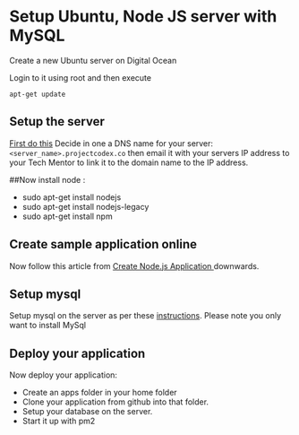 # Setup Ubuntu, Node JS server with MySQL

Create a new Ubuntu server on Digital Ocean

Login to it using root and then execute

`apt-get update`

## Setup the server

[First do this](https://www.digitalocean.com/community/tutorials/initial-server-setup-with-ubuntu-14-04)
Decide in one a DNS name for your server: `<server_name>.projectcodex.co` then email it with your servers IP address to your Tech Mentor to link it to the domain name to the IP address.

##Now install node :

* sudo apt-get install nodejs
* sudo apt-get install nodejs-legacy
* sudo apt-get install npm

## Create sample application online

Now follow this article from [Create Node.js Application
 ](https://www.digitalocean.com/community/tutorials/how-to-set-up-a-node-js-application-for-production-on-ubuntu-14-04) downwards.

## Setup mysql

Setup mysql on the server as per these [instructions](https://www.digitalocean.com/community/tutorials/how-to-install-linux-apache-mysql-php-lamp-stack-on-ubuntu-14-04). Please note you only want to install MySql

## Deploy your application

Now deploy your application: 
* Create an apps folder in your home folder
* Clone your application from github into that folder.
* Setup your database on the server.
* Start it up with pm2




